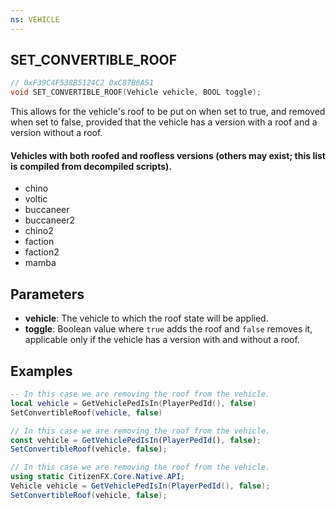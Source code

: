 ```yaml
---
ns: VEHICLE
---
```

## SET_CONVERTIBLE_ROOF

```c
// 0xF39C4F538B5124C2 0xC87B6A51
void SET_CONVERTIBLE_ROOF(Vehicle vehicle, BOOL toggle);
```
This allows for the vehicle's roof to be put on when set to true, and removed when set to false, provided that the vehicle has a version with a roof and a version without a roof.

#### Vehicles with both roofed and roofless versions (others may exist; this list is compiled from decompiled scripts).

* chino
* voltic
* buccaneer
* buccaneer2
* chino2
* faction
* faction2
* mamba


## Parameters
* **vehicle**: The vehicle to which the roof state will be applied.
* **toggle**: Boolean value where `true` adds the roof and `false` removes it, applicable only if the vehicle has a version with and without a roof.

## Examples
```lua
-- In this case we are removing the roof from the vehicle.
local vehicle = GetVehiclePedIsIn(PlayerPedId(), false)
SetConvertibleRoof(vehicle, false)
```

```js
// In this case we are removing the roof from the vehicle.
const vehicle = GetVehiclePedIsIn(PlayerPedId(), false);
SetConvertibleRoof(vehicle, false);
```

```cs
// In this case we are removing the roof from the vehicle.
using static CitizenFX.Core.Native.API;
Vehicle vehicle = GetVehiclePedIsIn(PlayerPedId(), false);
SetConvertibleRoof(vehicle, false);
```
